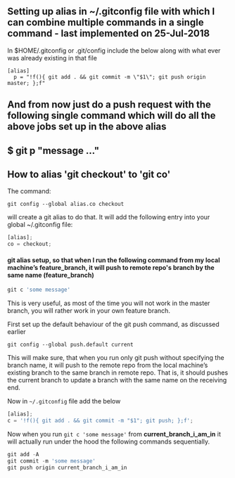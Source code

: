 ## Setting up alias in ~/.gitconfig file with which I can combine multiple commands in a single command - last implemented on 25-Jul-2018

In \$HOME/.gitconfig or .git/config include the below along with what ever was already existing in that file

```
[alias]
  p = "!f(){ git add . && git commit -m \"$1\"; git push origin master; };f"
```

## And from now just do a push request with the following single command which will do all the above jobs set up in the above alias

## \$ git p "message ..."

## How to alias 'git checkout' to 'git co'

The command:

`git config --global alias.co checkout`

will create a git alias to do that. It will add the following entry into your global ~/.gitconfig file:

```js
[alias];
co = checkout;
```

#### git alias setup, so that when I run the following command from my local machine’s feature_branch, it will push to remote repo's branch by the same name (feature_branch)

```js
git c 'some message'
```

This is very useful, as most of the time you will not work in the master branch, you will rather work in your own feature branch.

First set up the default behaviour of the git push command, as discussed earlier

`git config --global push.default current`

This will make sure, that when you run only git push without specifying the branch name, it will push to the remote repo from the local machine’s existing branch to the same branch in remote repo. That is, it should pushes the current branch to update a branch with the same name on the receiving end.

Now in `~/.gitconfig` file add the below

```js
[alias];
c = '!f(){ git add . && git commit -m "$1"; git push; };f';
```

Now when you run `git c 'some message'` from **current_branch_i_am_in** it will actually run under the hood the following commands sequentially.

```js
git add -A
git commit -m 'some message'
git push origin current_branch_i_am_in

```
